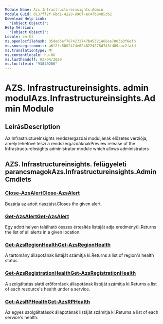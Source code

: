 ```yaml
---
Module Name: Azs.Infrastructureinsights.Admin
Module Guid: d137ff2f-6bd1-4220-896f-ec47b0485cb2
Download Help Link:
  '[object Object]': 
Help Version:
  '[object Object]': 
Locale: en-US
ms.openlocfilehash: 35ded5ef7874272747b45321488ee7083a3f6efb
ms.sourcegitcommit: a6f2fc500242de6248224278d743fd09aac2fafd
ms.translationtype: MT
ms.contentlocale: hu-HU
ms.lasthandoff: 03/04/2020
ms.locfileid: "93840286"
---
```

# <span data-ttu-id="d091b-101">AZS. Infrastructureinsights. admin modul</span><span class="sxs-lookup"><span data-stu-id="d091b-101">Azs.Infrastructureinsights.Admin Module</span></span>
## <span data-ttu-id="d091b-102">Leírás</span><span class="sxs-lookup"><span data-stu-id="d091b-102">Description</span></span>
<span data-ttu-id="d091b-103">Az InfrastructureInsights rendszergazdai moduljának előzetes verziója, amely lehetővé teszi a rendszergazdáknak</span><span class="sxs-lookup"><span data-stu-id="d091b-103">Preview release of the InfrastructureInsights administrator module which allows administrators</span></span>  

## <span data-ttu-id="d091b-104">AZS. Infrastructureinsights. felügyeleti parancsmagok</span><span class="sxs-lookup"><span data-stu-id="d091b-104">Azs.Infrastructureinsights.Admin Cmdlets</span></span>
### [<span data-ttu-id="d091b-105">Close-AzsAlert</span><span class="sxs-lookup"><span data-stu-id="d091b-105">Close-AzsAlert</span></span>](Close-AzsAlert.md)
<span data-ttu-id="d091b-106">Bezárja az adott riasztást.</span><span class="sxs-lookup"><span data-stu-id="d091b-106">Closes the given alert.</span></span>

### [<span data-ttu-id="d091b-107">Get-AzsAlert</span><span class="sxs-lookup"><span data-stu-id="d091b-107">Get-AzsAlert</span></span>](Get-AzsAlert.md)
<span data-ttu-id="d091b-108">Egy adott helyen található összes értesítés listáját adja eredményül.</span><span class="sxs-lookup"><span data-stu-id="d091b-108">Returns the list of all alerts in a given location.</span></span>

### [<span data-ttu-id="d091b-109">Get-AzsRegionHealth</span><span class="sxs-lookup"><span data-stu-id="d091b-109">Get-AzsRegionHealth</span></span>](Get-AzsRegionHealth.md)
<span data-ttu-id="d091b-110">A tartomány állapotának listáját számítja ki.</span><span class="sxs-lookup"><span data-stu-id="d091b-110">Returns a list of region's health status.</span></span>

### [<span data-ttu-id="d091b-111">Get-AzsRegistrationHealth</span><span class="sxs-lookup"><span data-stu-id="d091b-111">Get-AzsRegistrationHealth</span></span>](Get-AzsRegistrationHealth.md)
<span data-ttu-id="d091b-112">A szolgáltatás alatti erőforrások állapotának listáját számítja ki.</span><span class="sxs-lookup"><span data-stu-id="d091b-112">Returns a list of each resource's health under a service.</span></span>

### [<span data-ttu-id="d091b-113">Get-AzsRPHealth</span><span class="sxs-lookup"><span data-stu-id="d091b-113">Get-AzsRPHealth</span></span>](Get-AzsRPHealth.md)
<span data-ttu-id="d091b-114">Az egyes szolgáltatások állapotának listáját számítja ki.</span><span class="sxs-lookup"><span data-stu-id="d091b-114">Returns a list of each service's health.</span></span>

